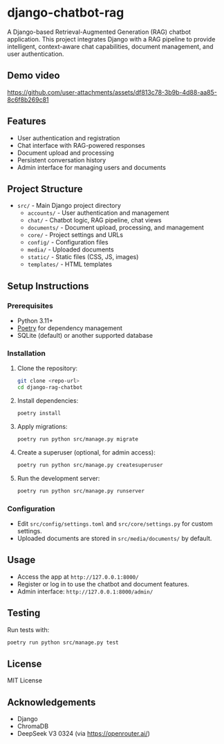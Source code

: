 # django-chatbot-rag

A Django-based Retrieval-Augmented Generation (RAG) chatbot application. This project integrates Django with a RAG pipeline to provide intelligent, context-aware chat capabilities, document management, and user authentication.

## Demo video

https://github.com/user-attachments/assets/df813c78-3b9b-4d88-aa85-8c6f8b269c81



## Features

- User authentication and registration
- Chat interface with RAG-powered responses
- Document upload and processing
- Persistent conversation history
- Admin interface for managing users and documents

## Project Structure

- `src/` - Main Django project directory
  - `accounts/` - User authentication and management
  - `chat/` - Chatbot logic, RAG pipeline, chat views
  - `documents/` - Document upload, processing, and management
  - `core/` - Project settings and URLs
  - `config/` - Configuration files
  - `media/` - Uploaded documents
  - `static/` - Static files (CSS, JS, images)
  - `templates/` - HTML templates

## Setup Instructions

### Prerequisites

- Python 3.11+
- [Poetry](https://python-poetry.org/) for dependency management
- SQLite (default) or another supported database

### Installation

1. Clone the repository:
   ```bash
   git clone <repo-url>
   cd django-rag-chatbot
   ```
2. Install dependencies:
   ```bash
   poetry install
   ```
3. Apply migrations:
   ```bash
   poetry run python src/manage.py migrate
   ```
4. Create a superuser (optional, for admin access):
   ```bash
   poetry run python src/manage.py createsuperuser
   ```
5. Run the development server:
   ```bash
   poetry run python src/manage.py runserver
   ```

### Configuration

- Edit `src/config/settings.toml` and `src/core/settings.py` for custom settings.
- Uploaded documents are stored in `src/media/documents/` by default.

## Usage

- Access the app at `http://127.0.0.1:8000/`
- Register or log in to use the chatbot and document features.
- Admin interface: `http://127.0.0.1:8000/admin/`

## Testing

Run tests with:

```bash
poetry run python src/manage.py test
```

## License

MIT License

## Acknowledgements

- Django
- ChromaDB
- DeepSeek V3 0324 (via https://openrouter.ai/)
